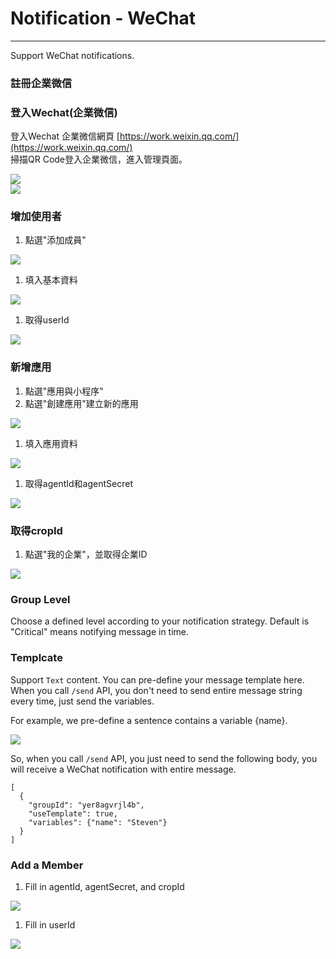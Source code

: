# Notification - WeChat

---

Support WeChat notifications.

### 註冊企業微信

### 登入Wechat\(企業微信\)

登入Wechat 企業微信網頁 [https://work.weixin.qq.com/](https://work.weixin.qq.com/)  
掃描QR Code登入企業微信，進入管理頁面。

![](/assets/wechat_business_login.png)  
![](/assets/wechat_business_login_qrcode.png)

### 增加使用者

1. 點選"添加成員"

![](/assets/wechat_business_add_user.png)

1. 填入基本資料

![](/assets/wechat_business_user_info.png)

1. 取得userId

![](/assets/wechat_business_userId.png)

### 新增應用

1. 點選"應用與小程序"
2. 點選"創建應用"建立新的應用

![](/assets/wechat_business_add_application.png)

1. 填入應用資料

![](/assets/wechat_business_input_application.png)

1. 取得agentId和agentSecret

![](/assets/wechat_business_application_info.png)

### 取得cropId

1. 點選"我的企業"，並取得企業ID

![](/assets/wechat_business_info.png)

### Group Level

Choose a defined level according to your notification strategy. Default is "Critical" means notifying message in time.

### Templcate

Support `Text` content. You can pre-define your message template here. When you call `/send` API, you don't need to send entire message string every time, just send the variables.

For example, we pre-define a sentence contains a variable {name}.

![](/assets/text_template.png)

So, when you call `/send` API, you just need to send the following body, you will receive a WeChat notification with entire message.

```
[
  {
    "groupId": "yer8agvrjl4b",
    "useTemplate": true,
    "variables": {"name": "Steven"}
  }
]
```

### Add a Member

1. Fill in agentId, agentSecret, and cropId

![](/assets/wechat_business_add_member1.png)

1. Fill in userId

![](/assets/wechat_business_add_member2.png)

